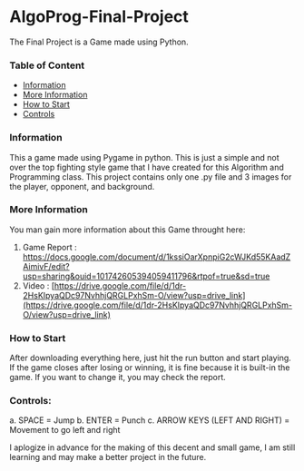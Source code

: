 # AlgoProg-Final-Project
The Final Project is a Game made using Python.

### Table of Content 
- [Information](#information)
- [More Information](#more-information)
- [How to Start](#results)
- [Controls](#controls)


### Information 
This a game made using Pygame in python. This is just a simple and not over the top fighting style game that I have created for this Algorithm and Programming class. This project contains only one .py file and 3 images for the player, opponent, and background. 

### More Information
You man gain more information about this Game throught here:
1. Game Report : https://docs.google.com/document/d/1kssiOarXpnpiG2cWJKd55KAadZAimivF/edit?usp=sharing&ouid=101742605394059411796&rtpof=true&sd=true
2. Video : [https://drive.google.com/file/d/1dr-2HsKIpyaQDc97NvhhjQRGLPxhSm-O/view?usp=drive_link](https://drive.google.com/file/d/1dr-2HsKIpyaQDc97NvhhjQRGLPxhSm-O/view?usp=drive_link)

### How to Start
After downloading everything here, just hit the run button and start playing. If the game closes after losing or winning, it is fine because it is built-in the game. If you want to change it, you may check the report.

### Controls: 
a. SPACE = Jump
b. ENTER = Punch
c. ARROW KEYS (LEFT AND RIGHT) = Movement to go left and right



I aplogize in advance for the making of this decent and small game, I am still learning and may make a better project in the future.
